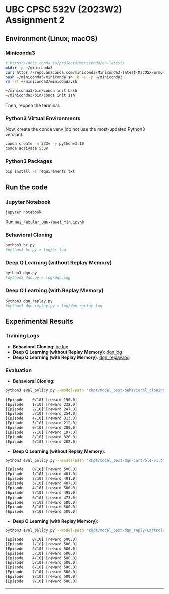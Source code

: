 # UBC CPSC 532V (2023W2) Assignment 2

## Environment (Linux; macOS)

### Miniconda3

```bash
# https://docs.conda.io/projects/miniconda/en/latest/
mkdir -p ~/miniconda3
curl https://repo.anaconda.com/miniconda/Miniconda3-latest-MacOSX-arm64.sh -o ~/miniconda3/miniconda.sh
bash ~/miniconda3/miniconda.sh -b -u -p ~/miniconda3
rm -rf ~/miniconda3/miniconda.sh

~/miniconda3/bin/conda init bash
~/miniconda3/bin/conda init zsh
```

Then, reopen the terminal.

### Python3 Virtual Environments

Now, create the conda venv (do not use the most-updated Python3 version):

```bash
conda create -n 533v -y python=3.10
conda activate 533v
```

### Python3 Packages

```bash
pip install -r requirements.txt
```

## Run the code

### Jupyter Notebook

```bash
jupyter notebook
```

Run `HW2_Tabular_DQN-Yuwei_Yin.ipynb`

### Behavioral Cloning

```bash
python3 bc.py
#python3 bc.py > log/bc.log
```

### Deep Q Learning (without Replay Memory)

```bash
python3 dqn.py
#python3 dqn.py > log/dqn.log
```

### Deep Q Learning (with Replay Memory)

```bash
python3 dqn_replay.py
#python3 dqn_replay.py > log/dqn_replay.log
```

## Experimental Results

### Training Logs

- **Behavioral Cloning**: [bc.log](./log/bc.log)
- **Deep Q Learning (without Replay Memory)**: [dqn.log](./log/dqn.log)
- **Deep Q Learning (with Replay Memory)**: [dqn_replay.log](./log/dqn_replay.log)

### Evaluation

- **Behavioral Cloning**:
```bash
python3 eval_policy.py --model-path "ckpt/model_best-behavioral_cloning-CartPole-v1.pt" --env "CartPole-v1"
```
```txt
[Episode    0/10] [reward 190.0]
[Episode    1/10] [reward 232.0]
[Episode    2/10] [reward 247.0]
[Episode    3/10] [reward 254.0]
[Episode    4/10] [reward 313.0]
[Episode    5/10] [reward 212.0]
[Episode    6/10] [reward 280.0]
[Episode    7/10] [reward 197.0]
[Episode    8/10] [reward 320.0]
[Episode    9/10] [reward 202.0]
```

- **Deep Q Learning (without Replay Memory)**:
```bash
python3 eval_policy.py --model-path "ckpt/model_best-dqn-CartPole-v1.pt" --env "CartPole-v1"
```
```txt
[Episode    0/10] [reward 500.0]
[Episode    1/10] [reward 481.0]
[Episode    2/10] [reward 491.0]
[Episode    3/10] [reward 487.0]
[Episode    4/10] [reward 500.0]
[Episode    5/10] [reward 495.0]
[Episode    6/10] [reward 473.0]
[Episode    7/10] [reward 500.0]
[Episode    8/10] [reward 500.0]
[Episode    9/10] [reward 500.0]
```

- **Deep Q Learning (with Replay Memory)**:
```bash
python3 eval_policy.py --model-path "ckpt/model_best-dqn_reply-CartPole-v1.pt" --env "CartPole-v1"
```
```txt
[Episode    0/10] [reward 500.0]
[Episode    1/10] [reward 500.0]
[Episode    2/10] [reward 500.0]
[Episode    3/10] [reward 500.0]
[Episode    4/10] [reward 500.0]
[Episode    5/10] [reward 500.0]
[Episode    6/10] [reward 500.0]
[Episode    7/10] [reward 500.0]
[Episode    8/10] [reward 500.0]
[Episode    9/10] [reward 500.0]
```

---
